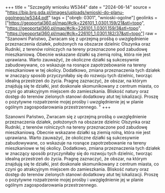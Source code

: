 +++
title = "Szczegóły wniosku W5344"
date = "2024-06-14"
source = "https://bip.brg.gda.pl/images/uploads/wnioski-do-planu-ogolnego/w5344.pdf"
tags = ["obręb: 0301", "wnioski-ogolne"]
geolinks = ["https://geoportal360.pl/map/#clk=226101_1.0301.159/21&stl=topo", "https://geoportal360.pl/map/#clk=226101_1.0301.159/3&stl=topo", "https://geoportal360.pl/map/#clk=226101_1.0301.182/37&stl=topo"]
raw = "Szanowni Państwo, Zwracam się z uprzejmą prośbą o uwzględnienie przeznaczenia działek, położonych na obszarze dzielnic Olszynka oraz Rudniki, z terenów rolniczych na tereny przeznaczone pod zabudowę mieszkaniową. Obecnie wskazane działki są ziemią rolną, która nie jest uprawiana. Warto zauważyć, że okoliczne działki są sukcesywnie zabudowywane, co wskazuje na rosnące zapotrzebowanie na tereny mieszkaniowe w tej okolicy. Dodatkowo, zmiana przeznaczenia tych działek w znaczący sposób przyczyniłaby się do rozwoju tych dzielnic, tworząc idealną przestrzeń do życia. Pragnę zaznaczyć, że obszar, na którym znajdują  się te działki, jest doskonale skomunikowany z centrum miasta, co czyni go atrakcyjnym miejscem do zamieszkania. Bliskość natury oraz dostęp do terenów zielonych stanowi dodatkowy atut tej lokalizacji. Proszę o pozytywne rozpatrzenie mojej prośby i uwzględnienie jej w planie ogólnym zagospodarowania przestrzennego. "
+++

Szanowni Państwo, Zwracam się z uprzejmą prośbą o uwzględnienie przeznaczenia
działek, położonych na obszarze dzielnic Olszynka oraz Rudniki, z terenów rolniczych na tereny
przeznaczone pod zabudowę mieszkaniową. Obecnie wskazane działki są ziemią rolną, która nie
jest uprawiana. Warto zauważyć, że okoliczne działki są sukcesywnie zabudowywane, co
wskazuje na rosnące zapotrzebowanie na tereny mieszkaniowe w tej okolicy. Dodatkowo,
zmiana przeznaczenia tych działek w znaczący sposób przyczyniłaby się do rozwoju tych
dzielnic, tworząc idealną przestrzeń do życia. Pragnę zaznaczyć, że obszar, na którym znajdują
 się te działki, jest doskonale skomunikowany z centrum miasta, co czyni go atrakcyjnym
miejscem do zamieszkania. Bliskość natury oraz dostęp do terenów zielonych stanowi
dodatkowy atut tej lokalizacji. Proszę o pozytywne rozpatrzenie mojej prośby i uwzględnienie jej
w planie ogólnym zagospodarowania przestrzennego.



